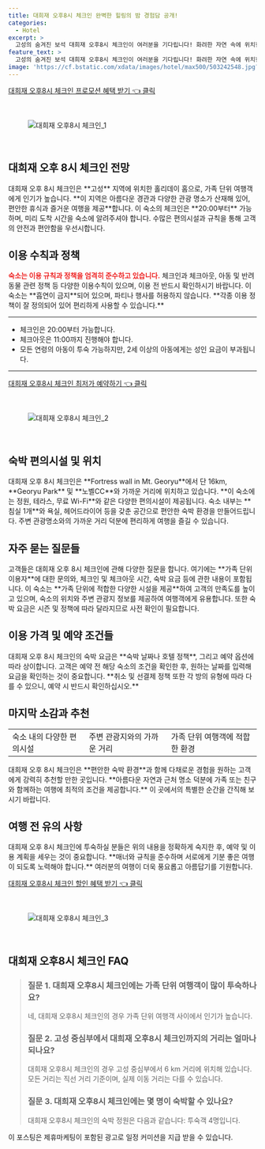 ```yaml
---
title: 대희재 오후8시 체크인 완벽한 힐링의 밤 경험담 공개!
categories:
  - Hotel
excerpt: >
  고성의 숨겨진 보석 대희재 오후8시 체크인이 여러분을 기다립니다! 화려한 자연 속에 위치한 이 홀리데이 홈에서 편안한 숙박과 가족 여행의 꿈을 실현하세요. 체크인은 오후 8시부터 최대 4명까지 함께할 수 있습니다!
feature_text: >
  고성의 숨겨진 보석 대희재 오후8시 체크인이 여러분을 기다립니다! 화려한 자연 속에 위치한 이 홀리데이 홈에서 편안한 숙박과 가족 여행의 꿈을 실현하세요. 체크인은 오후 8시부터 최대 4명까지 함께할 수 있습니다!
image: 'https://cf.bstatic.com/xdata/images/hotel/max500/503242548.jpg?k=5ec219666f64f8c13728483d24986b98d4f8a59695cbbda0ceff43e9eb0d4b7d&o=&hp=1'
---
```


<p><a class="modoo-button" href="https://tinyurl.com/22bz9cd3" rel="nofollow noopener">대희재 오후8시 체크인 프로모션 혜택 받기 👈 클릭</a></p><br/>
<figure class="image"><img alt="대희재 오후8시 체크인_1" src="https://cf.bstatic.com/xdata/images/hotel/max1024x768/503242539.jpg?k=ea9ee8e19f4e620411864526e96a54c397bc531a0286b1f08ff4c1f71e5e5f7c&amp;o=&amp;hp=1"/></figure><br/>

<h2 id="대희재-오후-8시-체크인-전망">대희재 오후 8시 체크인 전망</h2>
<p>대희재 오후 8시 체크인은 **고성** 지역에 위치한 홀리데이 홈으로, 가족 단위 여행객에게 인기가 높습니다. **이 지역은 아름다운 경관과 다양한 관광 명소가 산재해 있어, 편안한 휴식과 즐거운 여행을 제공**합니다. 이 숙소의 체크인은 **20:00부터** 가능하며, 미리 도착 시간을 숙소에 알려주셔야 합니다. 수많은 편의시설과 규칙을 통해 고객의 안전과 편안함을 우선시합니다.</p>
<h2 id="이용수칙과정책">이용 수칙과 정책</h2>
<p><b><span style="color: #ee2323;">숙소는 이용 규칙과 정책을 엄격히 준수하고 있습니다.</span></b> 체크인과 체크아웃, 아동 및 반려동물 관련 정책 등 다양한 이용수칙이 있으며, 이용 전 반드시 확인하시기 바랍니다. 이 숙소는 **흡연이 금지**되어 있으며, 파티나 행사를 허용하지 않습니다. **각종 이용 정책이 잘 정의되어 있어 편리하게 사용할 수 있습니다.**</p>
<hr/>
<ul>
<li>체크인은 20:00부터 가능합니다.</li>
<li>체크아웃은 11:00까지 진행해야 합니다.</li>
<li>모든 연령의 아동이 투숙 가능하지만, 2세 이상의 아동에게는 성인 요금이 부과됩니다.</li>
</ul>
<hr/>
<p><a class="modoo-button" href="https://tinyurl.com/22bz9cd3" rel="nofollow noopener">대희재 오후8시 체크인 최저가 예약하기 👈 클릭</a></p><br/>
<figure class="image"><img alt="대희재 오후8시 체크인_2" src="https://cf.bstatic.com/xdata/images/hotel/max500/503242548.jpg?k=5ec219666f64f8c13728483d24986b98d4f8a59695cbbda0ceff43e9eb0d4b7d&amp;o=&amp;hp=1"/></figure><br/>
<h2 id="숙박-편의시설-및-위치">숙박 편의시설 및 위치</h2>
<p>대희재 오후 8시 체크인은 **Fortress wall in Mt. Georyu**에서 단 16km, **Georyu Park** 및 **노벨CC**와 가까운 거리에 위치하고 있습니다. **이 숙소에는 정원, 테라스, 무료 Wi-Fi**와 같은 다양한 편의시설이 제공됩니다. 숙소 내부는 **침실 1개**와 욕실, 헤어드라이어 등을 갖춘 공간으로 편안한 숙박 환경을 만들어드립니다. 주변 관광명소와의 가까운 거리 덕분에 편리하게 여행을 즐길 수 있습니다.</p>
<h2 id="자주-묻는-질문들">자주 묻는 질문들</h2>
<p>고객들은 대희재 오후 8시 체크인에 관해 다양한 질문을 합니다. 여기에는 **가족 단위 이용자**에 대한 문의와, 체크인 및 체크아웃 시간, 숙박 요금 등에 관한 내용이 포함됩니다. 이 숙소는 **가족 단위에 적합한 다양한 시설을 제공**하여 고객의 만족도를 높이고 있으며, 숙소의 위치와 주변 관광지 정보를 제공하여 여행객에게 유용합니다. 또한 숙박 요금은 시즌 및 정책에 따라 달라지므로 사전 확인이 필요합니다.</p>
<h2 id="이용가격-및-예약-조건들">이용 가격 및 예약 조건들</h2>
<p>대희재 오후 8시 체크인의 숙박 요금은 **숙박 날짜나 호텔 정책**, 그리고 예약 옵션에 따라 상이합니다. 고객은 예약 전 해당 숙소의 조건을 확인한 후, 원하는 날짜를 입력해 요금을 확인하는 것이 중요합니다. **취소 및 선결제 정책 또한 각 방의 유형에 따라 다를 수 있으니, 예약 시 반드시 확인하십시오.**</p>
<h2 id="마지막-소감과-추천">마지막 소감과 추천</h2>
<table>
<tr>
<td>숙소 내의 다양한 편의시설</td>
<td>주변 관광지와의 가까운 거리</td>
<td>가족 단위 여행객에 적합한 환경</td>
</tr>
</table>
<p>대희재 오후 8시 체크인은 **편안한 숙박 환경**과 함께 다채로운 경험을 원하는 고객에게 강력히 추천할 만한 곳입니다. **아름다운 자연과 근처 명소 덕분에 가족 또는 친구와 함께하는 여행에 최적의 조건을 제공합니다.** 이 곳에서의 특별한 순간을 간직해 보시기 바랍니다.</p>
<h2 id="여행전유의사항">여행 전 유의 사항</h2>
<p>대희재 오후 8시 체크인에 투숙하실 분들은 위의 내용을 정확하게 숙지한 후, 예약 및 이용 계획을 세우는 것이 중요합니다. **매너와 규칙을 준수하며 서로에게 기분 좋은 여행이 되도록 노력해야 합니다.** 여러분의 여행이 더욱 풍요롭고 아름답기를 기원합니다.</p>

<p><a class="modoo-button" href="https://tinyurl.com/22bz9cd3" rel="nofollow noopener">대희재 오후8시 체크인 할인 혜택 받기 👈 클릭</a></p><br>

<figure class="image"><img src="https://cf.bstatic.com/xdata/images/hotel/max500/503242559.jpg?k=bb92449da743053bfe5af721d0756a3fe0282e4ecc2f10b5a2f4e972980030e9&o=&hp=1" alt="대희재 오후8시 체크인_3"></figure><br>
<h2 id="대희재 오후8시 체크인_FAQ">대희재 오후8시 체크인 FAQ</h2>
<div itemscope="" itemtype="https://schema.org/FAQPage"> <blockquote> <div itemscope="" itemprop="mainEntity" itemtype="https://schema.org/Question"> <h3 id="질문_1" itemprop="name">질문 1. 대희재 오후8시 체크인에는 가족 단위 여행객이 많이 투숙하나요?</h3> <div itemscope="" itemprop="acceptedAnswer" itemtype="https://schema.org/Answer"> <span itemprop="text"> <p>네, 대희재 오후8시 체크인의 경우 가족 단위 여행객 사이에서 인기가 높습니다.</p> </span> </div> </div> <div itemscope="" itemprop="mainEntity" itemtype="https://schema.org/Question"> <h3 id="질문_2" itemprop="name">질문 2. 고성 중심부에서 대희재 오후8시 체크인까지의 거리는 얼마나 되나요?</h3> <div itemscope="" itemprop="acceptedAnswer" itemtype="https://schema.org/Answer"> <span itemprop="text"> <p>대희재 오후8시 체크인의 경우 고성 중심부에서 6 km 거리에 위치해 있습니다. 모든 거리는 직선 거리 기준이며, 실제 이동 거리는 다를 수 있습니다.</p> </span> </div> </div> <div itemscope="" itemprop="mainEntity" itemtype="https://schema.org/Question"> <h3 id="질문_3" itemprop="name">질문 3. 대희재 오후8시 체크인에는 몇 명이 숙박할 수 있나요?</h3> <div itemscope="" itemprop="acceptedAnswer" itemtype="https://schema.org/Answer"> <span itemprop="text"> <p>대희재 오후8시 체크인의 숙박 정원은 다음과 같습니다: 투숙객 4명입니다.</p> </span> </div> </div> </blockquote> </div><p>이 포스팅은 제휴마케팅이 포함된 광고로 일정 커미션을 지급 받을 수 있습니다.</p>

